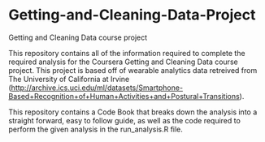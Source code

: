 # Getting-and-Cleaning-Data-Project
Getting and Cleaning Data course project

This repository contains all of the information required to complete the required analysis for the Coursera Getting and Cleaning Data course project. This project is based off of wearable analytics data retreived from The University of California at Irvine (http://archive.ics.uci.edu/ml/datasets/Smartphone-Based+Recognition+of+Human+Activities+and+Postural+Transitions).

This repository contains a Code Book that breaks down the analysis into a straight forward, easy to follow guide, as well as the code required to perform the given analysis in the run_analysis.R file. 


